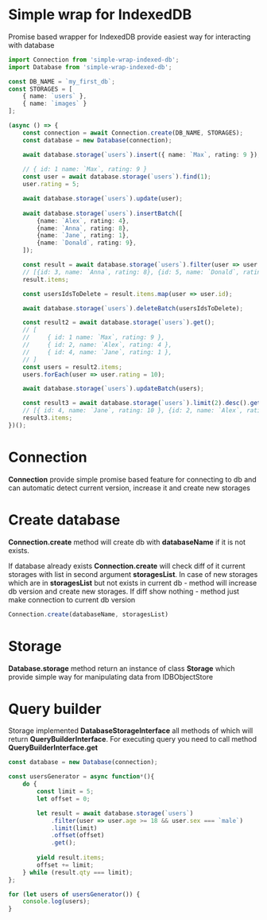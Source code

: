 # Simple wrap for IndexedDB

Promise based wrapper for IndexedDB provide easiest way for interacting with database

```ts
import Connection from 'simple-wrap-indexed-db';
import Database from 'simple-wrap-indexed-db';

const DB_NAME = `my_first_db`;
const STORAGES = [
    { name: `users` },
    { name: `images` }
];

(async () => {
    const connection = await Connection.create(DB_NAME, STORAGES);
    const database = new Database(connection);

    await database.storage(`users`).insert({ name: `Max`, rating: 9 });
    
    // { id: 1 name: `Max`, rating: 9 }
    const user = await database.storage(`users`).find(1);
    user.rating = 5;

    await database.storage(`users`).update(user);
    
    await database.storage(`users`).insertBatch([
        {name: `Alex`, rating: 4},
        {name: `Anna`, rating: 8},
        {name: `Jane`, rating: 1},
        {name: `Donald`, rating: 9},
    ]);

    const result = await database.storage(`users`).filter(user => user.rating > 5).get();
    // [{id: 3, name: `Anna`, rating: 8}, {id: 5, name: `Donald`, rating: 9}]
    result.items;

    const usersIdsToDelete = result.items.map(user => user.id);

    await database.storage(`users`).deleteBatch(usersIdsToDelete);

    const result2 = await database.storage(`users`).get();
    // [
    //     { id: 1 name: `Max`, rating: 9 },
    //     { id: 2, name: `Alex`, rating: 4 },
    //     { id: 4, name: `Jane`, rating: 1 },
    // ]
    const users = result2.items;
    users.forEach(user => user.rating = 10);

    await database.storage(`users`).updateBatch(users);

    const result3 = await database.storage(`users`).limit(2).desc().get();
    // [{ id: 4, name: `Jane`, rating: 10 }, {id: 2, name: `Alex`, rating: 10}]
    result3.items;
})();
```

# Connection
**Connection** provide simple promise based feature for connecting to db and can automatic detect current version, increase it and create new storages

# Create database

**Connection.create** method will create db with **databaseName** if it is not exists.

If database already exists **Connection.create** will check diff of it current storages with list in second argument **storagesList**. In case of new storages
which are in **storagesList** but not exists in current db - method will increase
db version and create new storages. If diff show nothing - method just make connection to current db version 

```ts
Connection.create(databaseName, storagesList)
```

# Storage

 **Database.storage** method return an instance of class **Storage**
which provide simple way for manipulating data from
IDBObjectStore

# Query builder

Storage implemented **DatabaseStorageInterface** all methods of which will return **QueryBuilderInterface**.
For executing query you need to call method **QueryBuilderInterface.get**

```ts
const database = new Database(connection);

const usersGenerator = async function*(){
    do {
        const limit = 5;
        let offset = 0;

        let result = await database.storage(`users`)
            .filter(user => user.age >= 18 && user.sex === `male`)
            .limit(limit)
            .offset(offset)
            .get();
        
        yield result.items;
        offset += limit;
    } while (result.qty === limit);
};

for (let users of usersGenerator()) {
    console.log(users);
}
```
